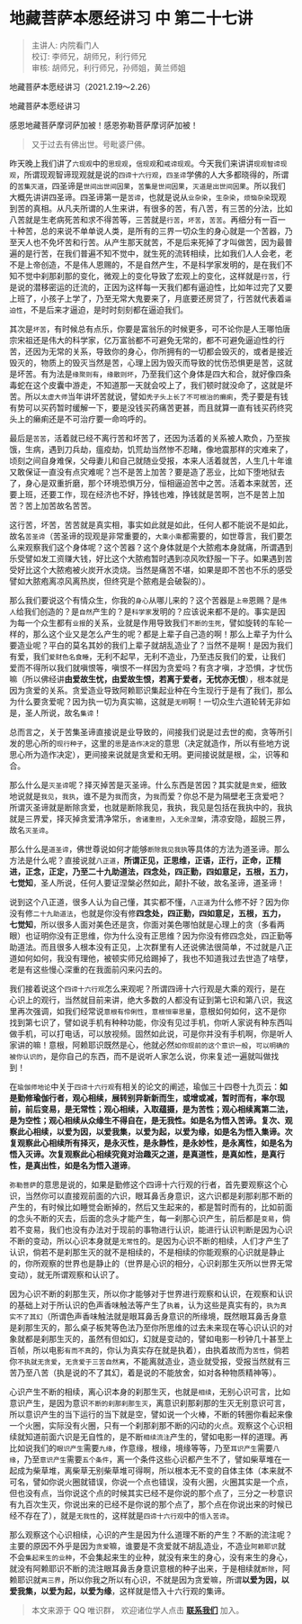 # 地藏菩萨本愿经讲习 中 第二十七讲

> 主讲人: 内院看门人 <br />
> 校订: 李师兄，胡师兄，利行师兄 <br />
> 审核: 胡师兄，利行师兄，孙师姐，黄兰师姐 <br />

地藏菩萨本愿经讲习（2021.2.19～2.26）

地藏菩萨本愿经讲习

感恩地藏菩萨摩诃萨加被！感恩弥勒菩萨摩诃萨加被！

> 又于过去有佛出世。号毗婆尸佛。

昨天晚上我们讲了`六现观`中的`思现观`，`信现观`和`戒谛现观`。今天我们来讲讲`现观智谛现观`，所谓现观智谛现观就是说的`四谛十六行观`，`四圣谛`学佛的人大多都晓得的，所谓的`苦集灭道`，四圣谛是`世间出世间因果`，`苦集是世间因果`，`灭道是出世间因果`。所以我们大概先讲讲四圣谛。四圣谛第一是`苦谛`，也就是说从`业杂染`，`生杂染`，`烦恼杂染`现观到苦的真相。从凡夫所谓的人生来讲，有很多的苦，有八苦，有三苦的分法，比如八苦就是生老病死苦和求不得苦等，三苦就是`行苦`，`坏苦`，`苦苦`。再细分有一百一十种苦，总的来说不单单说人类，是所有的三界一切众生的身心就是一个苦器，乃至天人也不免坏苦和行苦。从产生那天就苦，不是后来死掉了才叫做苦，因为最普遍的是行苦，在我们普遍不知不觉中，就生死的流转相续，比如我们人人会老，老不是上帝创造，不是伟人恩赐的，不是自然产生，不是科学家发明的，是在我们不知不觉中刹那刹那的变化，微观上的变化导致了宏观上的变化，这样就是`行苦`，行是说的潜移密运的迁流的，正因为这样每一天我们都有逼迫性，比如年过完了又要上班了，小孩子上学了，乃至无常大鬼要来了，月底要还房贷了，行苦就代表着`逼迫性`，不是后来才逼迫，是时时刻刻都在逼迫我们。

其次是`坏苦`，有时候总有点乐，你要是富翁乐的时候更多，可不论你是人王哪怕唐宗宋祖还是伟大的科学家，亿万富翁都不可避免无常的，都不可避免逼迫性的行苦，还因为无常的关系，导致你的身心，你所拥有的一切都会毁灭的，或者是接近毁灭的，物质上的毁灭当然是苦，心理上因为毁灭而导致的忧伤恐惧更是苦，这就是坏苦。有为法是`缘聚则有`，`缘散则坏`，乃至我们这个身体是四大和合，就好像四条毒蛇在这个皮囊中游走，不知道那一天就会咬上了，我们顿时就没命了，这就是坏苦。所以`太虚大师`当年讲坏苦就说，譬如`秃子头上长了不可根治的癞痢`，秃子要是有钱有势可以买药暂时缓解一下，要是没钱买药痛苦更甚，而且就算一直有钱买药终究头上的癞痢还是不可治疗要一命呜呼的。

最后是`苦苦`，活着就已经不离行苦和坏苦了，还因为活着的关系被人欺负，乃至挨饿，生病，遇到刀兵劫，瘟疫劫，饥荒劫当然惨不忍睹，像地震那样的灾难来了，顷刻之间自身难保，父母妻儿和自己就随业受报，本来人活着就苦，人生几十年谁又敢保证一直没有点灾难呢？岂不是苦上加苦？要是造了恶业，比如下堕地狱去了，身心是双重折磨，那个环境恐惧万分，恒相逼迫苦中之苦。活着本来就苦，还要上班，还要工作，现在经济也不好，挣钱也难，挣钱就是苦啊，岂不是苦上加苦？苦上加苦故名苦苦。

这行苦，坏苦，苦苦就是真实相，事实如此就是如此，任何人都不能说不是如此，故名`苦圣谛`（苦圣谛的现观是非常重要的，`大乘小乘`都需要的，如世尊言，我们要怎么来观察我们这个身体呢？这个苦器？这个身体就是个大脓疱本身就痛，所谓遇到乐受譬如发工资赚大钱，好比这个大脓疱暂时遇到凉风吹舒服一下子。如果遇到苦受好比这个大脓疱被火炭开水烫烧。当然是痛苦不堪，如果是即不苦也不乐的感受譬如大脓疱离凉风离热炭，但终究是个脓疱是会破裂的）。

那么我们要说这个有情众生，你我的`身心`从哪儿来的？这个苦器是`上帝`恩赐？是`伟人`给我们创造的？是`自然`产生的？是`科学家`发明的？应该说来都不是的。事实是因为每一个众生都有`业报`的关系，业就是作用导致我们`不断的生死`，譬如旋转的车轮一样的，那么这个业又是怎么产生的呢？都是上辈子自己造的啊！那么上辈子为什么要造业呢？平白的莫名其妙的我们上辈子就胡乱造业了？当然不是啊！是因为我们有爱，我们`爱财色名食睡`，无利不起早，无利不造业，乃至违反我们的爱，让我们爱而不得所以我们就嗔恨等，嗔恨不一样因为贪爱吗？有贪才嗔，才恐惧，才忧伤嘛（所以佛经讲**由爱故生忧，由爱故生恨，若离于爱者，无忧亦无恨**），根本就是因为贪爱的关系。贪爱造业导致阿赖耶识集起业种在今生现行于是有了我们，那么为什么要贪爱呢？因为执一切为真实嘛，这就是`无明`啊！一切众生六道轮转无非如是，圣人所说，故名`集谛`！

总而言之，关于苦集圣谛直接说是业导致的，间接我们说是过去世的痴，贪等所引发的思心所的`现行种子`，这里的`思`是`造作决定`的意思（决定就造作，所以有些地方说思心所为造作决定），更间接来说就是贪爱和无明。更间接说就是根，尘，识等和合。

那么什么是`灭圣谛`呢？择灭掉苦是灭圣谛。什么东西是苦因？其实就是`贪爱`，细致地说就是`我见`，`我执`，谁不是为`我`而贪，为`我`而爱？你总不是为隔壁老王贪爱吧？所谓灭圣谛就是断除贪爱，也就是断除我见，我执，我见是包括在我执中的，我执就是三界爱，择灭掉贪爱清净常乐，`舍诸重担`，`入无余涅槃`，清凉安隐，超脱三界，故名`灭圣谛`。

那么什么是`道圣谛`，佛世尊说如何才能够`断除我见我执`等具体的方法为道圣谛。那么方法是什么呢？直接说就`八正道`，**所谓正见，正思维，正语，正行，正命，正精进，正念，正定，乃至二十九助道法，四念处，四正勤，四如意足，五根，五力，七觉知**，圣人所说，任何人要证涅槃必然如此，颠扑不破，故名圣谛，道圣谛！

说到这个八正道，很多人认为自己懂，其实都不懂，`八正道`为什么修不好？因为你没有修`二十九助道法`，也就是你没有修**四念处，四正勤，四如意足，五根，五力，七觉知**，所以很多人面对美色还是贪，你面对美色哪怕就是心理上的贪（多看两眼）也证明你没有正思维，你为什么没有正思维？因为你没有修四念处，四正勤等助道法。而且很多人根本没有正见，上次群里有人还说佛法很简单，不过就是八正道如何如何，我没有理他，被顿实师兄给踢掉了，我也不知道我过去世造了啥孽，老是有这些慢心深重的在我面前闪来闪去的。

我们接着说这个`四谛十六行观`怎么来观呢？所谓四谛十六行观是大乘的观行，是在心识上的观行，当然就目前来讲，绝大多数的人都没有证到第七识和第八识，我这里再次强调，如我们经常说`意根有伶俐性`，`意根恒审思量`，意根如何如何，这不是你找到第七识了，譬如说手机有种种功能，你没有见过手机，你听人家说有种东西叫做手机，可以打电话，可以放视频。固然如此说，可是你并没有手机啊，你是听人家讲的嘛！意根，阿赖耶识既然是心，他就必然`如你现前的这个意识一般`，`可以明确的被你认识的`，是你自己的东西，而不是说听人家怎么说，你来复述一遍就叫做找到！

在`瑜伽师地论`中关于`四谛十六行观`有相关的论文的阐述，瑜伽三十四卷十九页云：**如是勤修瑜伽行者，观心相续，展转别异新新而生，或增或减，暂时而有，率尔现前，前后变易，是无常性；观心相续，入取蕴摄，是为苦性；观心相续离第二法，是为空性；观心相续从众缘生不得自在，是无我性。如是名为悟入苦谛。复次、观察此心相续，以爱为因，以爱我集，以爱为起，以爱为缘，如是名为悟入集谛。次复观察此心相续所有择灭，是永灭性，是永静性，是永妙性，是永离性，如是名为悟入灭谛。次复观察此心相续究竟对治趣灭之道，是真道性，是真如性，是真行性，是真出性，如是名为悟入道谛**。

`弥勒菩萨`的意思是说的，如果是勤修这个四谛十六行观的行者，首先要观察这个心识，当然你可以直接观前面的六识，眼耳鼻舌身意识，这六识都是刹那刹那不断的产生的，有时候比如睡觉会断掉的，然后又生起来的，都是暂时而有的，比如前面的念头不断的灭去，后面的念头才能产生，每一刹那心识产生，前后都是`变易`，倘若不变易，我们也没有办法对于现前的事物进行认识，能进行认识判断是因为心识不断的变动，所以心识本身就是`无常性`的。是因为心识不断的相续，人们才产生了认识，倘若不是刹那生灭的就不是相续的，不是相续的你能观察的心识就是静止的，你所观察的世界也是静止的（世界是心识的相分，心识刹那生灭所以世界无常变动），就无所谓观察和认识了。

因为心识不断的刹那生灭，所以你才能够对于世界进行观察和认识，在观察和认识的基础上对于所认识的色声香味触法等产生了`执着`，认为这些是真实有的，`执为真实不了其幻`（所谓色声香味触法就是眼耳鼻舌身意识的所缘境，既然眼耳鼻舌身意是刹那生灭的，那么桌子板凳等色法乃至你所思维的过去未来现在等心识认识的对象就都是刹那生灭的，虽然有但如幻，幻就是变动的，譬如电影一秒钟几十甚至上百帧，所以电影`有而不真`的，你认为真实存在就是执着），由执着故而为`苦性`，倘若你`不执就无贪爱`，`无贪爱于三苦自然离`，不能离就造业，造业就受报，受报当然就有三苦乃至八苦（执是说的不了其幻，着是说的不能放舍，如对各种物质精神等）。

心识产生不断的相续，离心识本身的刹那生灭，也就是`相续`，无别心识可言，比如意识产生，是因为意识`不断的刹那刹那生灭`，离意识刹那刹那的生灭无别意识可言，所以意识产生的当下运行的当下就是空，譬如说一个火棒，不断的转圈你看起来像一个火圈，实际没有火圈，只有一个刹那刹那不断的闪动的火点。观察这个心识相续就知道前面六识是无自性的，是不断`相续流注`产生的，譬如电影一样的道理。再比如说我们的`眼识产生`需要`九缘`，作意缘，根缘，境缘等等，乃至`耳识产生`需要`八缘`，乃至`意识产生`需要`五个条件`，离一个条件这些心识都产生不了，譬如柴草堆在一起成为柴草堆，离柴草无别柴草堆可得啊，所以根本无不变的自体主体（本来就不可名，譬如你说火圈就错误，你说一个点也错误，没有火圈，火圈其实是一个点，但也没有点，当你说这个点的时候其实已经不是你说的那个点了，三分之一秒意识有九百次生灭，你说出来的已经不是你说的那个点了，那个点在你说出来的时候已经不存在了），就是`无我性`的，这样就是`四谛十六行观`中的`悟入苦谛`。

那么观察这个心识相续，心识的产生是因为什么道理不断的产生？不断的流注呢？主要的原因不外乎是因为`贪爱`嘛，谁要是不贪爱就不胡乱造业，不造业`阿赖耶识`就不会`集起来生的业种`，不会集起来生的业种，就没有来生的身心，没有来生的身心，就没有阿赖耶识不断的流注眼耳鼻舌身意识意根的种子出来，于是相续就`断除`，阿赖耶识就`离三界`，所以你我之所以有心识，不就是因为贪爱嘛，所谓**以爱为因，以爱我集，以爱为起，以爱为缘**，这样就是悟入十六行观的集谛。

> 本文来源于 QQ 唯识群， 欢迎诸位学人点击 **[联系我们](https://mp.weixin.qq.com/s/lZCfWjmLjgNR165Tx4_bCQ)** 加入。
